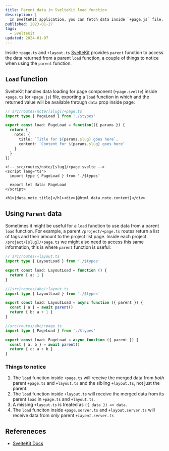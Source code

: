 ```yaml
---
title: Parent data in SvelteKit load function
description: |
  In SvelteKit application, you can fetch data inside `+page.js` file, and you can also obtain parent data inside the load function.
published: 2023-01-27
tags:
  - SvelteKit
updated: 2024-01-07
---
```


Inside `+page.ts` and `+layout.ts` [SvelteKit](https://kit.svelte.dev) provides `parent` function to access the data returned from a parent `load` function, a couple of things to notice when using the `parent` function.

## `Load` function

SvelteKit handles data loading for page component (`+page.svelte`) inside `+page.ts` (or `+page.js`) file, exporting a `load` function in which and the returned value will be available through `data` prop inside page:

```ts
// src/routes/note/[slug]/+page.ts
import type { PageLoad } from './$types'

export const load: PageLoad = function(({ params }) {
  return {
    note: {
      title: `Title for ${params.slug} goes here`,
      content: `Content for ${params.slug} goes here`
    }
  }
})
```

```svelte
<!-- src/routes/note/[slug]/+page.svelte -->
<script lang="ts">
  import type { PageLoad } from './$types'

  export let data: PageLoad
</script>

<h1>{data.note.title}</h1><div>{@html data.note.content}</div>
```

## Using `Parent` data

Sometimes it might be useful for a `load` function to use data from a parent `load` function. For example, a parent `/project/+page.ts` routes return a list of tags and their amount to the project list page. Inside each project `/project/[slug]/+page.ts` we might also need to access this same information, this is where `parent` function is useful:

```ts
// src/routes/+layout.ts
import type { LayoutLoad } from './$types'

export const load: LayoutLoad = function () {
  return { a: 1 }
}
```

```ts
///src/routes/abc/+layout.ts
import type { LayoutLoad } from './$types'

export const load: LayoutLoad = async function ({ parent }) {
  const { a } = await parent()
  return { b: a + 1 }
}
```

```ts
//src/routes/abc/+page.ts
import type { PageLoad } from './$types'

export const load: PageLoad = async function ({ parent }) {
  const { a, b } = await parent()
  return { c: a + b }
}
```

### Things to notice

1. The `load` funciton inside `+page.ts` will receive the merged data from _both_ parent `+page.ts` and `+layout.ts` and the sibling `+layout.ts`, not just the parent.
2. The `load` function inside `+layout.ts` will receive the merged data from its parent `load` in `+page.ts` and `+layout.ts`.
3. A missing `+layout.ts` is treated as `({ data }) => data`.
4. The `load` funciton inside `+page.server.ts` and `+layout.server.ts` will receive data from _only_ parent _`+layout.server.ts`_

## Refereneces

- [SvelteKit Docs](https://kit.svelte.dev/docs/load#using-parent-data)
